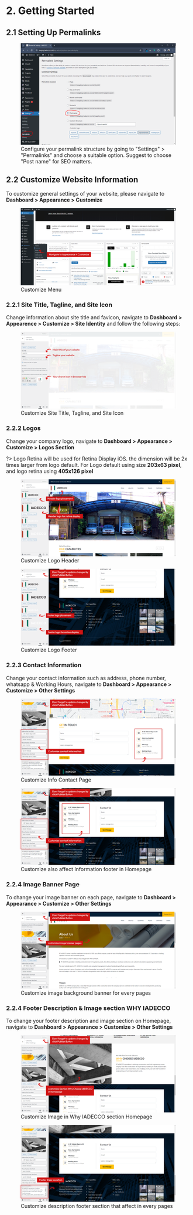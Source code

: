 # 2. Getting Started

## 2.1 Setting Up Permalinks

<!-- ![Permalink settings](../_media/settings-permalink.png)
_Configure your permalink structure by going to **"Settings" > "Permalinks"** and choose a suitable option. Suggest to choose "Post name" for SEO matters._ -->

<figure>
<div class="image-wrapper">
   <img src="../_media/settings-permalink.png" alt="">
</div>
<figcaption>Configure your permalink structure by going to "Settings" > "Permalinks" and choose a suitable option. Suggest to choose "Post name" for SEO matters.</figcaption>
</figure>

## 2.2 Customize Website Information

To customize general settings of your website, please navigate to **Dashboard > Appearance > Customize**

<figure>
<div class="image-wrapper">
   <img src="../_media/img-navigate-customize.png" alt="">
</div>
<figcaption>Customize Menu</figcaption>
</figure>

### 2.2.1 Site Title, Tagline, and Site Icon

Change information about site title and favicon, navigate to **Dashboard > Appearence > Customize > Site Identity** and follow the following steps:

<figure>
<div class="image-wrapper">
   <img src="../_media/img-customize-site-title.png" alt="">
</div>
<figcaption>Customize Site Title, Tagline, and Site Icon</figcaption>
</figure>

### 2.2.2 Logos

Change your company logo, navigate to **Dashboard > Appearance > Customize > Logos Section**

?> Logo Retina will be used for Retina Display iOS. the dimension will be 2x times larger from logo default. For Logo default using size **203x63 pixel**, and logo retina using **405x126 pixel**

<figure>
<div class="image-wrapper">
   <img src="../_media/img-customize-logo-header.png" alt="">
</div>
<figcaption>Customize Logo Header</figcaption>
</figure>

<figure>
<div class="image-wrapper">
   <img src="../_media/img-customize-logo-footer.png" alt="">
</div>
<figcaption>Customize Logo Footer</figcaption>
</figure>

### 2.2.3 Contact Information

Change your contact information such as address, phone number, whatsapp & Working Hours, navigate to **Dashboard > Appearance > Customize > Other Settings**

<figure>
<div class="image-wrapper">
   <img src="../_media/img-customize-info-contact-page.png" alt="">
</div>
<figcaption>Customize Info Contact Page</figcaption>
</figure>

<figure>
<div class="image-wrapper">
   <img src="../_media/img-customize-info-footer.png" alt="">
</div>
<figcaption>Customize also affect Information footer in Homepage</figcaption>
</figure>

### 2.2.4 Image Banner Page

To change your image banner on each page, navigate to **Dashboard > Appearance > Customize > Other Settings**

<figure>
<div class="image-wrapper">
   <img src="../_media/img-customize-banner-pages.png" alt="">
</div>
<figcaption>Customize image background banner for every pages</figcaption>
</figure>

### 2.2.4 Footer Description & Image section WHY IADECCO

To change your footer description and image section on Homepage, navigate to **Dashboard > Appearance > Customize > Other Settings**

<figure>
<div class="image-wrapper">
   <img src="../_media/img-customize-why-iadecco.png" alt="">
</div>
<figcaption>Customize Image in Why IADECCO section Homepage</figcaption>
</figure>

<figure>
<div class="image-wrapper">
   <img src="../_media/img-customizr-description-footer.png" alt="">
</div>
<figcaption>Customize description footer section that affect in every pages</figcaption>
</figure>

